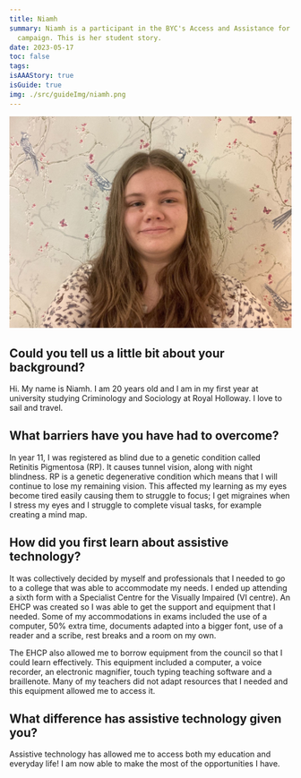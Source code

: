```yaml
---
title: Niamh
summary: Niamh is a participant in the BYC's Access and Assistance for All
  campaign. This is her student story.
date: 2023-05-17
toc: false
tags:
isAAAStory: true
isGuide: true
img: ./src/guideImg/niamh.png
---
```

![](src/guideImg/niamh.png)

## Could you tell us a little bit about your background?

Hi. My name is Niamh. I am 20 years old and I am in my first year at university studying Criminology and Sociology at Royal Holloway. I love to sail and travel.

## What barriers have you have had to overcome?

In year 11, I was registered as blind due to a genetic condition called Retinitis Pigmentosa (RP). It causes tunnel vision, along with night blindness. RP is a genetic degenerative condition which means that I will continue to lose my remaining vision. This affected my learning as my eyes become tired easily causing them to struggle to focus; I get migraines when I stress my eyes and I struggle to complete visual tasks, for example creating a mind map.

## How did you first learn about assistive technology?

It was collectively decided by myself and professionals that I needed to go to a college that was able to accommodate my needs. I ended up attending a sixth form with a Specialist Centre for the Visually Impaired (VI centre). An EHCP was created so I was able to get the support and equipment that I needed. Some of my accommodations in exams included the use of a computer, 50% extra time, documents adapted into a bigger font, use of a reader and a scribe, rest breaks and a room on my own. 

The EHCP also allowed me to borrow equipment from the council so that I could learn effectively. This equipment included a computer, a voice recorder, an electronic magnifier, touch typing teaching software and a braillenote. Many of my teachers did not adapt resources that I needed and this equipment allowed me to access it.

## What difference has assistive technology given you?

Assistive technology has allowed me to access both my education and everyday life! I am now able to make the most of the opportunities I have.